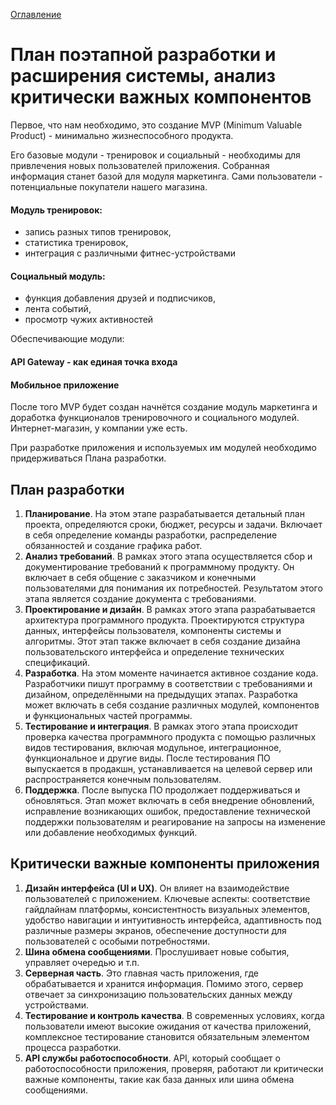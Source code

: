 [Оглавление](README.md)
# План поэтапной разработки и расширения системы, анализ критически важных компонентов

Первое, что нам необходимо, это создание MVP (Minimum Valuable Product) - минимально жизнеспособного продукта.

Его базовые модули - тренировок и социальный - необходимы для привлечения новых пользователей приложения. Собранная 
информация станет базой для модуля маркетинга. Сами пользователи - потенциальные покупатели нашего магазина.

#### Модуль тренировок: 
- запись разных типов тренировок, 
- статистика тренировок, 
- интеграция с различными фитнес-устройствами
#### Социальный модуль:
- функция добавления друзей и подписчиков, 
- лента событий, 
- просмотр чужих активностей

Обеспечивающие модули:

#### API Gateway - как единая точка входа
#### Мобильное приложение

После того MVP будет создан начнётся создание модуль маркетинга и доработка функционалов тренировочного и 
социального модулей. Интернет-магазин, у компании уже есть. 

При разработке приложения и используемых им модулей необходимо придерживаться Плана разработки.

## План разработки

1. **Планирование**. На этом этапе разрабатывается детальный план проекта, определяются сроки, 
   бюджет, ресурсы и задачи. Включает в себя определение команды разработки, 
   распределение обязанностей и создание графика работ.
1. **Анализ требований**. В рамках этого этапа осуществляется сбор и документирование 
   требований к программному продукту. Он включает в себя общение с заказчиком и 
   конечными пользователями для понимания их потребностей. Результатом этого этапа 
   является создание документа с требованиями.
1. **Проектирование и дизайн**. В рамках этого этапа разрабатывается архитектура 
   программного продукта. Проектируются структура данных, интерфейсы пользователя, 
   компоненты системы и алгоритмы. Этот этап также включает в себя создание дизайна 
   пользовательского интерфейса и определение технических спецификаций.
1. **Разработка**. На этом моменте начинается активное создание кода. Разработчики пишут 
   программу в соответствии с требованиями и дизайном, определёнными на предыдущих этапах. 
   Разработка может включать в себя создание различных модулей, компонентов и 
   функциональных частей программы.
1. **Тестирование и интеграция**. В рамках этого этапа происходит проверка качества 
   программного продукта с помощью различных видов тестирования, включая модульное, 
   интеграционное, функциональное и другие виды. После тестирования ПО выпускается в 
   продакшн, устанавливается на целевой сервер или распространяется конечным пользователям.
1. **Поддержка**. После выпуска ПО продолжает поддерживаться и обновляться. Этап может 
   включать в себя внедрение обновлений, исправление возникающих ошибок, предоставление 
   технической поддержки пользователям и реагирование на запросы на изменение или 
   добавление необходимых функций.


## Критически важные компоненты приложения

1. __Дизайн интерфейса (UI и UX)__. Он влияет на взаимодействие пользователей с 
   приложением. Ключевые аспекты: соответствие гайдлайнам платформы, консистентность 
   визуальных элементов, удобство навигации и интуитивность интерфейса, адаптивность 
   под различные размеры экранов, обеспечение доступности для пользователей с особыми 
   потребностями.
1. __Шина обмена сообщениями__. Прослушивает новые события, управляет очередью и т.п.
1. __Серверная часть__. Это главная часть приложения, где обрабатывается и хранится
   информация. Помимо этого, сервер отвечает за синхронизацию пользовательских данных
   между устройствами. 
1. __Тестирование и контроль качества__. В современных условиях, когда пользователи 
   имеют высокие ожидания от качества приложений, комплексное тестирование становится 
   обязательным элементом процесса разработки.
1. __API службы работоспособности__. API, который сообщает о работоспособности приложения,
   проверяя, работают ли критически важные компоненты, такие как база данных или шина 
   обмена сообщениями.

